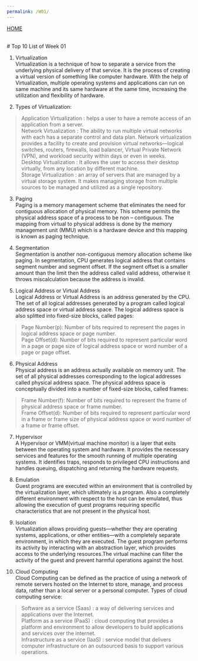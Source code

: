 ```yaml
---
permalink: /W01/
---
```

[HOME](../)

<br>
# Top 10 List of Week 01

1. Virtualization <br>
Virtualization is a technique of how to separate a service from the underlying physical delivery of that service. It is the process of creating a virtual version of something like computer hardware. With the help of Virtualization, multiple operating systems and applications can run on same machine and its same hardware at the same time, increasing the utilization and flexibility of hardware.<br>

2. Types of Virtualization: <br>
> Application Virtualization : helps a user to have a remote access of an application from a server. <br>
> Network Virtualization : The ability to run multiple virtual networks with each has a separate control and data plan. Network virtualization provides a facility to create and provision virtual networks—logical switches, routers, firewalls, load balancer, Virtual Private Network (VPN), and workload security within days or even in weeks.<br>
> Desktop Virtualization : It allows the user to access their desktop virtually, from any location by different machine.<br>
> Storage Virtualization : an array of servers that are managed by a virtual storage system. It makes managing storage from multiple sources to be managed and utilized as a single repository.

3. Paging<br>
Paging is a memory management scheme that eliminates the need for contiguous allocation of physical memory. This scheme permits the physical address space of a process to be non – contiguous. The mapping from virtual to physical address is done by the memory management unit (MMU) which is a hardware device and this mapping is known as paging technique.<br>

4. Segmentation<br>
Segmentation is another non-contiguous memory allocation scheme like paging. In segmentation, CPU generates logical address that contains segment number and segment offset. If the segment offset is a smaller amount than the limit then the address called valid address, otherwise it throws miscalculation because the address is invalid.

5. Logical Address or Virtual Address<br>
Logical Address or Virtual Address is an address generated by the CPU. The set of all logical addresses generated by a program called logical address space or virtual address space. The logical address space is also splitted into fixed-size blocks, called pages: <br>
> Page Number(p): Number of bits required to represent the pages in logical address space or page number. <br>
> Page Offset(d): Number of bits required to represent particular word in a page or page size of logical address space or word number of a page or page offset.<br>

6. Physical Address<br>
Physical address is an address actually available on memory unit. The set of all physical addresses corresponding to the logical addresses called physical address space. The physical address space is conceptually divided into a number of fixed-size blocks, called frames: <br>
> Frame Number(f): Number of bits required to represent the frame of physical address space or frame number.<br>
> Frame Offset(d): Number of bits required to represent particular word in a frame or frame size of physical address space or word number of a frame or frame offset.<br>

7. Hypervisor<br>
A Hypervisor or VMM(virtual machine monitor) is a layer that exits between the operating system and hardware. It provides the necessary services and features for the smooth running of multiple operating systems. It identifies traps, responds to privileged CPU instructions and handles queuing, dispatching and returning the hardware requests.<br>

8. Emulation<br>
Guest programs are executed within an environment that is controlled by the virtualization layer, which ultimately is a program. Also a completely different environment with respect to the host can be emulated, thus allowing the execution of guest programs requiring specific characteristics that are not present in the physical host.<br>

9. Isolation<br>
Virtualization allows providing guests—whether they are operating systems, applications, or other entities—with a completely separate environment, in which they are executed. The guest program performs its activity by interacting with an abstraction layer, which provides access to the underlying resources.The virtual machine can filter the activity of the guest and prevent harmful operations against the host.<br>

10. Cloud Computing <br>
Cloud Computing can be defined as the practice of using a network of remote servers hosted on the Internet to store, manage, and process data, rather than a local server or a personal computer. Types of cloud computing service: <br>
> Software as a service (Saas) : a way of delivering services and applications over the Internet.<br>
> Platform as a service (PaaS) : cloud computing that provides a platform and environment to allow developers to build applications and services over the internet.<br>
> Infrastructure as a service (IaaS) : service model that delivers computer infrastructure on an outsourced basis to support various operations.<br>
